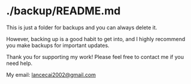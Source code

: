 # ./backup/README.md

This is just a folder for backups and you can always delete it.

However, backing up is a good habit to get into, and I highly recommend you make backups for important updates.

Thank you for supporting my work! Please feel free to contact me if you need help.

My email: lancecai2002@gmail.com
